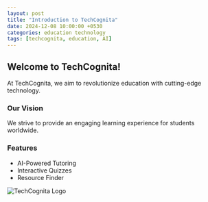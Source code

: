 ```yaml
---
layout: post
title: "Introduction to TechCognita"
date: 2024-12-08 10:00:00 +0530
categories: education technology
tags: [techcognita, education, AI]
---
```

## Welcome to TechCognita!
At TechCognita, we aim to revolutionize education with cutting-edge technology.

### Our Vision
We strive to provide an engaging learning experience for students worldwide.

### Features
- AI-Powered Tutoring
- Interactive Quizzes
- Resource Finder

![TechCognita Logo](path/to/image.jpg)
